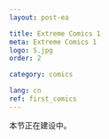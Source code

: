```yaml
---
layout: post-ea

title: Extreme Comics 1
meta: Extreme Comics 1
logo: S.jpg
order: 2

category: comics

lang: cn
ref: first_comics
---
```


本节正在建设中。
